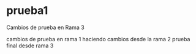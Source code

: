 # prueba1

Cambios de prueba en Rama 3

cambios de prueba en rama 1
haciendo cambios desde la rama 2
prueba final desde rama 3
